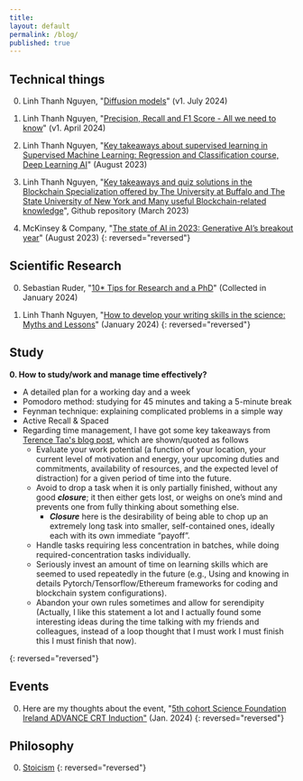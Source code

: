```yaml
---
title:
layout: default
permalink: /blog/
published: true
---
```


## Technical things

0. Linh Thanh Nguyen, "[Diffusion models]({{site.baseurl}}/research/diffusion_model)" (v1. July 2024)

0. Linh Thanh Nguyen, "[Precision, Recall and F1 Score - All we need to know]({{site.baseurl}}/research/classification_problems)" (v1. April 2024)

0. Linh Thanh Nguyen, "[Key takeaways about supervised learning in Supervised Machine Learning: Regression and Classification course, Deep Learning AI]({{site.baseurl}}/research/supervised_ml)" (August 2023)

0. Linh Thanh Nguyen, "[Key takeaways and quiz solutions in the Blockchain Specialization offered by The University at Buffalo and The State University of New York and Many useful Blockchain-related knowledge](https://github.com/linhnt31/Blockchain_Specialization_Coursera)", Github repository (March 2023)

0. McKinsey & Company, "[The state of AI in 2023: Generative AI’s breakout year]({{site.baseurl}}/research/GenerativeAI)" (August 2023)
{: reversed="reversed"}

## Scientific Research

0. Sebastian Ruder, "[10* Tips for Research and a PhD](https://www.ruder.io/10-tips-for-research-and-a-phd/)" (Collected in January 2024)

0. Linh Thanh Nguyen, "[How to develop your writing skills in the science: Myths and Lessons]({{site.baseurl}}/blog/scientific_writing)" (January 2024)
{: reversed="reversed"}

## Study

**0. How to study/work and manage time effectively?**
- A detailed plan for a working day and a week
- Pomodoro method: studying for 45 minutes and taking a 5-minute break
- Feynman technique: explaining complicated problems in a simple way
- Active Recall & Spaced
- Regarding time management, I have got some key takeaways from [Terence Tao's blog post](https://terrytao.wordpress.com/2008/08/07/on-time-management/), which are shown/quoted as follows
  + Evaluate your work potential (a function of your location, your current level of motivation and energy, your upcoming duties and commitments, availability of resources, and the expected level of distraction) for a given period of time into the future.
  + Avoid to drop a task when it is only partially finished, without any good ***closure***; it then either gets lost, or weighs on one’s mind and prevents one from fully thinking about something else.
    + ***Closure*** here is the desirability of being able to chop up an extremely long task into smaller, self-contained ones, ideally each with its own immediate “payoff”. 
  + Handle tasks requiring less concentration in batches, while doing required-concentration tasks individually.
  + Seriously invest an amount of time on learning skills which are seemed to used repeatedly in the future (e.g., Using and knowing in details Pytorch/Tensorflow/Ethereum frameworks for coding and blockchain system configurations).
  + Abandon your own rules sometimes and allow for serendipity (Actually, I like this statement a lot and I actually found some interesting ideas during the time talking with my friends and colleagues, instead of a loop thought that I must work I must finish this I must finish that now).

{: reversed="reversed"}

## Events

0. Here are my thoughts about the event, "[5th cohort Science Foundation Ireland ADVANCE CRT Induction"]({{site.baseurl}}/blog/AdvanceInduction24) (Jan. 2024)
{: reversed="reversed"}

## Philosophy

0. [Stoicism]({{site.baseurl}}/misc/Stoicism)
{: reversed="reversed"}